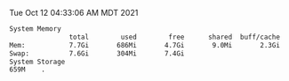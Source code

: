 Tue Oct 12 04:33:06 AM MDT 2021
```bash
System Memory
               total        used        free      shared  buff/cache   available
Mem:           7.7Gi       686Mi       4.7Gi       9.0Mi       2.3Gi       6.7Gi
Swap:          7.6Gi       304Mi       7.4Gi
System Storage
659M	.
```
